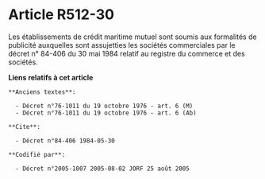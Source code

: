 # Article R512-30

Les établissements de crédit maritime mutuel sont soumis aux formalités de publicité auxquelles sont assujetties les sociétés
commerciales par le décret n° 84-406 du 30 mai 1984 relatif au registre du commerce et des sociétés.

**Liens relatifs à cet article**

	**Anciens textes**:

	  - Décret n°76-1011 du 19 octobre 1976 - art. 6 (M)
	  - Décret n°76-1011 du 19 octobre 1976 - art. 6 (Ab)

	**Cite**:

	  - Décret n°84-406 1984-05-30

	**Codifié par**:

	  - Décret n°2005-1007 2005-08-02 JORF 25 août 2005
